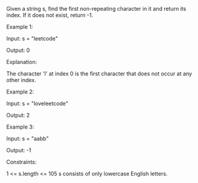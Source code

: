 Given a string s, find the first non-repeating character in it and return its index. If it does not exist, return -1.

 

Example 1:

Input: s = "leetcode"

Output: 0

Explanation:

The character 'l' at index 0 is the first character that does not occur at any other index.



Example 2:

Input: s = "loveleetcode"

Output: 2



Example 3:

Input: s = "aabb"

Output: -1

 

Constraints:

1 <= s.length <= 105
s consists of only lowercase English letters.